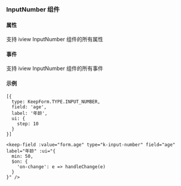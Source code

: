### InputNumber 组件

#### 属性

支持 iview InputNumber 组件的所有属性

#### 事件

支持 iview InputNumber 组件的所有事件

#### 示例

```
[{
  type: KeepForm.TYPE.INPUT_NUMBER,
  field: 'age',
  label: '年龄',
  ui: {
    step: 10
  }
}]

<keep-field :value="form.age" type="k-input-number" field="age" label="年龄" :ui="{
  min: 50,
  $on: {
    'on-change': e => handleChange(e)
  }
}" />
```
